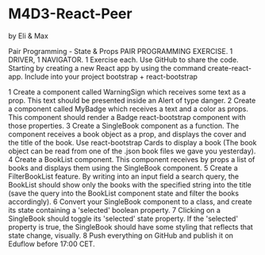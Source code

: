 # M4D3-React-Peer

by Eli & Max

Pair Programming - State & Props
PAIR PROGRAMMING EXERCISE. 1 DRIVER, 1 NAVIGATOR.
1 Exercise each. Use GitHub to share the code.
Starting by creating a new React app by using the command create-react-app.
Include into your project bootstrap + react-bootstrap

1 Create a component called WarningSign which receives some text as a prop. This text should be presented inside an Alert of type danger.
2 Create a component called MyBadge which receives a text and a color as props. This component should render a Badge react-bootstrap component with those properties.
3 Create a SingleBook component as a function. The component receives a book object as a prop, and displays the cover and the title of the book. Use react-bootstrap Cards to display a book (The book object can be read from one of the .json book files we gave you yesterday).
4 Create a BookList component. This component receives by props a list of books and displays them using the SingleBook component.
5 Create a FilterBookList feature. By writing into an input field a search query, the BookList should show only the books with the specified string into the title (save the query into the BookList component state and filter the books accordingly).
6 Convert your SingleBook component to a class, and create its state containing a 'selected' boolean property.
7 Clicking on a SingleBook should toggle its 'selected' state property. If the 'selected' property is true, the SingleBook should have some styling that reflects that state change, visually.
8 Push everything on GitHub and publish it on Eduflow before 17:00 CET.

